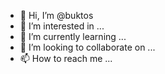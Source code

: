- 👋 Hi, I’m @buktos
- 👀 I’m interested in ...
- 🌱 I’m currently learning ...
- 💞️ I’m looking to collaborate on ...
- 📫 How to reach me ...

<!---
buktos/buktos is a ✨ special ✨ repository because its `README.md` (this file) appears on your GitHub profile.
You can click the Preview link to take a look at your changes.
--->
